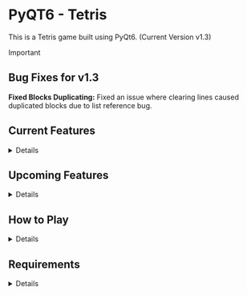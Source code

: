 # PyQT6 - Tetris
This is a Tetris game built using PyQt6. 
(Current Version v1.3)

> [!IMPORTANT]
> ## Bug Fixes for v1.3
> **Fixed Blocks Duplicating:** Fixed an issue where clearing lines caused duplicated blocks due to list reference bug.

## Current Features
<details>
  
- Tetris gameplay with random block drops
- Smooth block movement and rotation
- Simple scoring system
- JUST ONE BLOCK COLOR! RED :D (will be changed it future versions lol)
</details>

## Upcoming Features
<details>

- Game Over screen
- An Actual Main menu
- Actual UI with good looking visuals and animations just like tetris
- High score tracking and possibly a leaderboard
- Pause/resume button during gameplay
- Score to see how many lines you've completed
- Different colours for the blocks like green and yellow
- MUSIC!
- Adding more speed with progression (the higher score you get the faster it gets.)
</details>


## How to Play
<details>

- Use arrow keys to move and rotate blocks and spacebar to speed thru it. 
- Clear lines to earn points!
- Try to keep the blocks from reaching the top.
</details>

## Requirements
<details>

- Python 3.x
- PyQt6
</details>